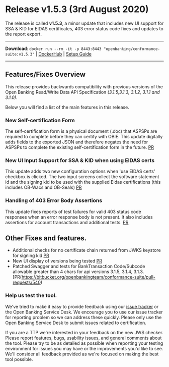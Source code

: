 # Release v1.5.3 (3rd August 2020)

The release is called **v1.5.3**, a minor update that includes new UI support for SSA & KID for EIDAS certificates, 403 error status code fixes and updates to the report export.

---
**Download**: `docker run --rm -it -p 8443:8443 "openbanking/conformance-suite:v1.5.3"` | [DockerHub](https://hub.docker.com/r/openbanking/conformance-suite) | [Setup Guide](https://bitbucket.org/openbankingteam/conformance-suite/src/develop/docs/setup-guide.md)

---

## Features/Fixes Overview

This release provides backwards compatibility with previous versions of the Open Banking Read/Write Data API Specification *(3.1.5,3.1.3, 3.1.2, 3.1.1 and 3.1.0)*. 

Below you will find a list of the main features in this release.

### New Self-certification Form 

The self-certification form is a physical document (.doc) that ASPSPs are required to complete before they can certify with OBIE. This update digitally adds fields to the exported JSON and therefore negates the need for ASPSPs to complete the existing self-certification form in the future. [PR](https://bitbucket.org/openbankingteam/conformance-suite/pull-requests/537)

### New UI Input Support for SSA & KID when using EIDAS certs

This update adds two new configuration options when 'use EIDAS certs' checkbox is clicked. The two input screens collect the software statement id and the signing kid to be used with the supplied Eidas certifications (this includes OB-Wacs and OB-Seals) [PR](https://bitbucket.org/openbankingteam/conformance-suite/pull-requests/534)


### Handling of 403 Error Body Assertions

This update fixes reports of test failures for valid 403 status code responses when an error response body is not present. It also includes assertions for account transactions and additional tests. [PR](https://bitbucket.org/openbankingteam/conformance-suite/pull-requests/535)


## Other Fixes and features.

* Additional checks for no certificate chain returned from JWKS keystore for signing kid [PR](https://bitbucket.org/openbankingteam/conformance-suite/pull-requests/538)
* New UI display of versions being tested [PR](https://bitbucket.org/openbankingteam/conformance-suite/pull-requests/539)
* Patched Swagger and tests for BankTransaction Code/Subcode allowable greater than 4 chars for api versions 3.1.5, 3.1.4, 3.1.3. [PR(https://bitbucket.org/openbankingteam/conformance-suite/pull-requests/540)

### Help us test the tool.

We've tried to make it easy to provide feedback using our [issue tracker](https://bitbucket.org/openbankingteam/conformance-suite/issues?status=new&status=open) or the Open Banking Service Desk. We encourage you to use our issue tracker for reporting problem so we can address these quickly. Please only use the Open Banking Service Desk to submit issues related to certification.

If you are a TTP we're interested in your feedback on the new JWS checker. Please report features, bugs, usability issues, and general comments about the tool. Please try to be as detailed as possible when reporting your testing environment for issues you may have or the improvements you'd like to see. We'll consider all feedback provided as we're focused on making the best tool possible.